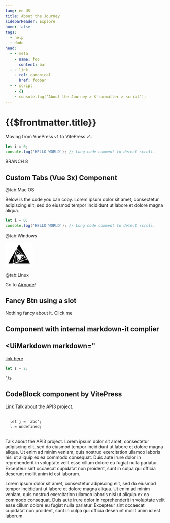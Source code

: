 ```yaml
---
lang: en-US
title: About the Journey
sidebarHeader: Explore
home: false
tags:
  - help
  - dude
head:
  - - meta
    - name: foo
      content: bar
  - - link
    - rel: canonical
      href: foobar
  - - script
    - {}
    - console.log('About the Journey > $fronmatter > script');
---
```


# {{$frontmatter.title}}

Moving from VuePress `v1` to VitePress `v1`.

```js
let i = 0;
console.log('HELLO WORLD'); // Long code comment to detect scroll.
```

BRANCH 8

## Custom Tabs (Vue 3x) Component

<Tabs>

@tab:Mac OS

Below is the code you can copy. Lorem ipsum dolor sit amet, consectetur
adipiscing elit, sed do eiusmod tempor incididunt ut labore et dolore magna
aliqua.

```js
let i = 0;
console.log('HELLO WORLD'); // Long code comment to detect scroll.
```

@tab:Windows

![img](/API3-Active.png)

@tab:Linux

Go to [Airnode](/reference/airnode/latest/)!

</Tabs>

## Fancy Btn using a slot

Nothing fancy about it. <FancyButton >Click me</FancyButton>

## Component with internal markdown-it complier

## <UiMarkdown markdown="

[link here](/) <br/>

```js
let s = 2;
```

"/>

## CodeBlock component by VitePress

<p>
  <a href="/guides/providers/#advanced-manual-creation">Link</a> Talk about the API3 project.

  <pre><code>
  let j = 'abc';
  l = undefined;
  </code></pre>
</p>

Talk about the API3 project. Lorem ipsum dolor sit amet, consectetur adipiscing
elit, sed do eiusmod tempor incididunt ut labore et dolore magna aliqua. Ut enim
ad minim veniam, quis nostrud exercitation ullamco laboris nisi ut aliquip ex ea
commodo consequat. Duis aute irure dolor in reprehenderit in voluptate velit
esse cillum dolore eu fugiat nulla pariatur. Excepteur sint occaecat cupidatat
non proident, sunt in culpa qui officia deserunt mollit anim id est laborum.

Lorem ipsum dolor sit amet, consectetur adipiscing elit, sed do eiusmod tempor
incididunt ut labore et dolore magna aliqua. Ut enim ad minim veniam, quis
nostrud exercitation ullamco laboris nisi ut aliquip ex ea commodo consequat.
Duis aute irure dolor in reprehenderit in voluptate velit esse cillum dolore eu
fugiat nulla pariatur. Excepteur sint occaecat cupidatat non proident, sunt in
culpa qui officia deserunt mollit anim id est laborum.
